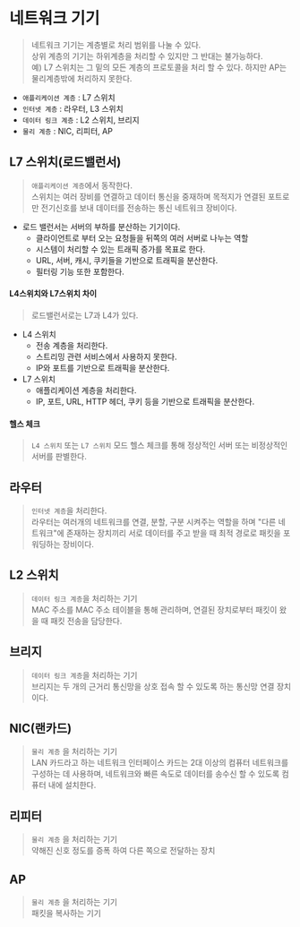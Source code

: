 # 네트워크 기기
> 네트워크 기기는 계층별로 처리 범위를 나눌 수 있다.<br>
> 상위 계층의 기기는 하위계층을 처리할 수 있지만 그 반대는 불가능하다.<br>
> 예) L7 스위치는 그 밑의 모든 계층의 프로토콜을 처리 할 수 있다. 하지만 AP는 물리계층밖에 처리하지 못한다.

- ```애플리케이션 계층``` : L7 스위치
- ```인터넷 계층``` : 라우터, L3 스위치
- ```데이터 링크 계층``` : L2 스위치, 브리지
- ```물리 계층``` : NIC, 리피터, AP

## L7 스위치(로드밸런서) 
> ```애플리케이션 계층```에서 동작한다.<br>
> 스위치는 여러 장비를 연결하고 데이터 통신을 중재하며 목적지가 연결된 포트로만 전기신호를 보내 데이터를 전송하는 통신 네트워크 장비이다.
- 로드 밸런서는 서버의 부하를 분산하는 기기이다.
  - 클라이언트로 부터 오는 요청들을 뒤쪽의 여러 서버로 나누는 역할
  - 시스템이 처리할 수 있는 트래픽 증가를 목표로 한다.
  - URL, 서버, 캐시, 쿠키들을 기반으로 트래픽을 분산한다.
  - 필터링 기능 또한 포함한다.

#### L4스위치와 L7스위치 차이
> 로드밸런서로는 L7과 L4가 있다.
- L4 스위치
  - 전송 계층을 처리한다.
  - 스트리밍 관련 서비스에서 사용하지 못한다.
  - IP와 포트를 기반으로 트래픽을 분산한다.
- L7 스위치
  - 애플리케이션 계층을 처리한다.
  - IP, 포트, URL, HTTP 헤더, 쿠키 등을 기반으로 트래픽을 분산한다.

#### 헬스 체크
> ```L4 스위치``` 또는 ```L7 스위치``` 모드 헬스 체크를 통해 정상적인 서버 또는 비정상적인 서버를 판별한다.

## 라우터
> ```인터넷 계층```을 처리한다.<br>
> 라우터는 여러개의 네트워크를 연결, 분할, 구분 시켜주는 역할을 하며 "다른 네트워크"에 존재하는 장치끼리 서로 데이터를 주고 받을 때 최적 경로로 패킷을 포워딩하는 장비이다.

## L2 스위치
> ```데이터 링크 계층```을 처리하는 기기<br>
> MAC 주소를 MAC 주소 테이블을 통해 관리하며, 연결된 장치로부터 패킷이 왔을 때 패킷 전송을 담당한다.

## 브리지
> ```데이터 링크 계층```을 처리하는 기기<br>
> 브리지는 두 개의 근거리 통신망을 상호 접속 할 수 있도록 하는 통신망 연결 장치이다. 

## NIC(랜카드)
> ```물리 계층``` 을 처리하는 기기<br>
> LAN 카드라고 하는 네트워크 인터페이스 카드는 2대 이상의 컴퓨터 네트워크를 구성하는 데 사용하며, 네트워크와 빠른 속도로 데이터를 송수신 할 수 있도록 컴퓨터 내에 설치한다.

## 리피터
> ```물리 계층``` 을 처리하는 기기<br>
> 약해진 신호 정도를 증폭 하여 다른 쪽으로 전달하는 장치

## AP
> ```물리 계층``` 을 처리하는 기기<br>
> 패킷을 복사하는 기기